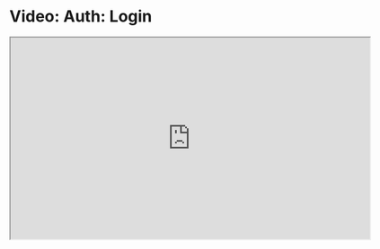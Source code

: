 # Video: Auth: Login

<iframe src="https://player.vimeo.com/video/609282660/?title=0&byline=0&portrait=0" width="640" height="360" allowfullscreen="allowfullscreen" allow="autoplay; fullscreen; picture-in-picture"></iframe>
